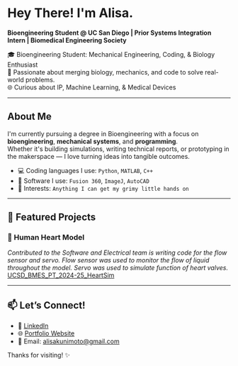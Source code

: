 # Hey There! I'm Alisa.

__Bioengineering Student @ UC San Diego | Prior Systems Integration Intern | Biomedical Engineering Society__

🎓 Bioengineering Student: Mechanical Engineering, Coding, & Biology Enthusiast  
🔬 Passionate about merging biology, mechanics, and code to solve real-world problems.  
🌐 Curious about IP, Machine Learning, & Medical Devices

---

## About Me

I'm currently pursuing a degree in Bioengineering with a focus on **bioengineering**, **mechanical systems**, and **programming**.  
Whether it's building simulations, writing technical reports, or prototyping in the makerspace — I love turning ideas into tangible outcomes.

- 💻 Coding languages I use: `Python`, `MATLAB`, `C++`
- 🔧 Software I use: `Fusion 360`, `ImageJ`, `AutoCAD`
- 🧪 Interests: `Anything I can get my grimy little hands on`

---

## 📂 Featured Projects

### 🔬 Human Heart Model
*Contributed to the Software and Electrical team is writing code for the flow sensor and servo. Flow sensor was used to monitor the flow of liquid throughout the model. Servo was used to simulate function of heart valves.*  
[UCSD_BMES_PT_2024-25_HeartSim](https://github.com/d3moore2002/UCSD_BMES_PT_2024-25_HeartSim/tree/main)

---

## 📫 Let’s Connect!

- 💼 [LinkedIn](https://www.linkedin.com/in/alisakunimoto/)
- 🌐 [Portfolio Website](#)
- 📧 Email: [alisakunimoto@gmail.com](mailto:alisakunimoto@gmail.com)

Thanks for visiting! ✨


<!--
**ari-kuni/ari-kuni** is a ✨ _special_ ✨ repository because its `README.md` (this file) appears on your GitHub profile.

Here are some ideas to get you started:

- 🔭 I’m currently working on ...
- 🌱 I’m currently learning ...
- 👯 I’m looking to collaborate on ...
- 🤔 I’m looking for help with ...
- 💬 Ask me about ...
- 📫 How to reach me: ...
- 😄 Pronouns: ...
- ⚡ Fun fact: ...
-->
